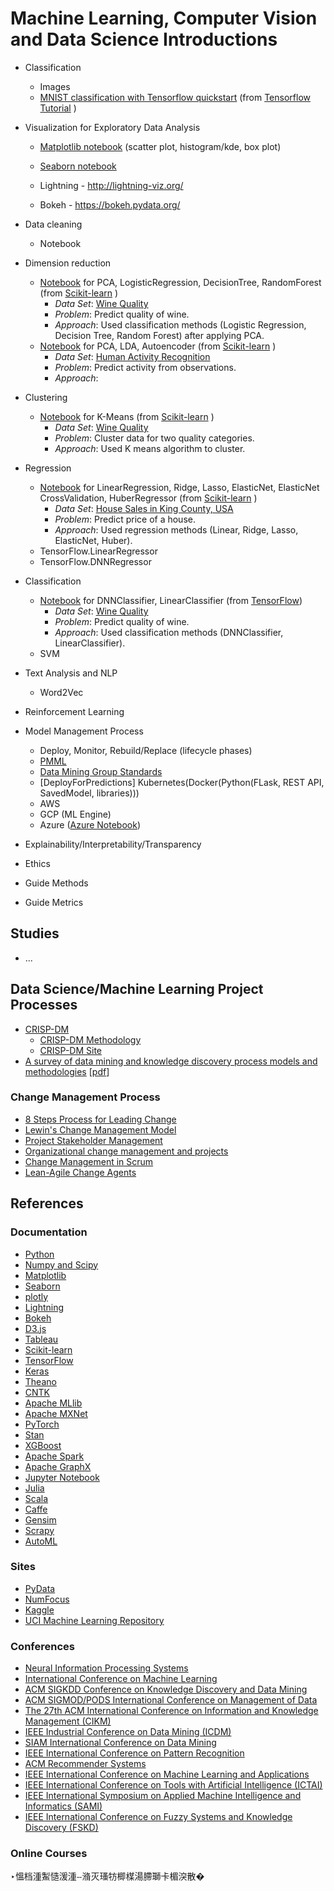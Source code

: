 ﻿# Machine Learning, Computer Vision and Data Science Introductions 
* Classification
  * Images  
   * [MNIST classification with Tensorflow quickstart](./classification/MNIST_classification_with_tensorflow_quickstart.ipynb) (from [Tensorflow Tutorial](https://www.tensorflow.org/tutorials/quickstart/beginner) )
* Visualization
 for Exploratory Data Analysis  
  * [Matplotlib notebook](./matplotlib/ex1/example.ipynb)
 (scatter plot, histogram/kde, box plot)   
  * [Seaborn notebook](./seaborn/ex1/example.ipynb)   
 
  * Lightning - http://lightning-viz.org/
  * Bokeh - https://bokeh.pydata.org/
* Data cleaning
  * Notebook
* Dimension reduction
  * [Notebook](./learn/pca/ex1/example.ipynb) for PCA, LogisticRegression, DecisionTree, RandomForest (from [Scikit-learn](https://scikit-learn.org/) )
    * <i>Data Set</i>: [Wine Quality](https://archive.ics.uci.edu/ml/datasets/wine+quality)
    * <i>Problem</i>: Predict quality of wine. 
    * <i>Approach</i>: Used classification methods (Logistic Regression, Decision Tree, Random Forest) after applying PCA.
  * [Notebook](./learn/pca/ex2/example.ipynb) for PCA, LDA, Autoencoder (from [Scikit-learn](https://scikit-learn.org/) )
    * <i>Data Set</i>: [Human Activity Recognition](https://archive.ics.uci.edu/ml/datasets/Human+Activity+Recognition+Using+Smartphones)
    * <i>Problem</i>: Predict activity from observations. 
    * <i>Approach</i>: 
* Clustering

  * [Notebook](./learn/clustering/ex1/example.ipynb) for K-Means (from [Scikit-learn](https://scikit-learn.org/) )
    * <i>Data Set</i>: [Wine Quality](https://archive.ics.uci.edu/ml/datasets/wine+quality)
    * <i>Problem</i>: Cluster data for two quality categories. 
    * <i>Approach</i>: Used K means algorithm to cluster.  
* Regression
 
  * [Notebook](./learn/regression/ex1/example.ipynb) for LinearRegression, Ridge, Lasso, ElasticNet, ElasticNet CrossValidation, HuberRegressor (from [Scikit-learn](https://scikit-learn.org/) )
    * <i>Data Set</i>: [House Sales in King County, USA](https://www.kaggle.com/harlfoxem/housesalesprediction)
    * <i>Problem</i>: Predict price of a house. 
    * <i>Approach</i>: Used regression methods (Linear, Ridge, Lasso, ElasticNet, Huber). 
  * TensorFlow.LinearRegressor
  * TensorFlow.DNNRegressor
* Classification
 
  * [Notebook](./learn/classification/ex1/example.ipynb) for DNNClassifier, LinearClassifier (from [TensorFlow](https://www.tensorflow.org/))
    * <i>Data Set</i>: [Wine Quality](https://archive.ics.uci.edu/ml/datasets/wine+quality)
    * <i>Problem</i>: Predict quality of wine. 
    * <i>Approach</i>: Used classification methods (DNNClassifier, LinearClassifier).
  * SVM
* Text Analysis and NLP
  * Word2Vec
* Reinforcement Learning
 
* Model Management Process
  * Deploy, Monitor, Rebuild/Replace (lifecycle phases)
  * [PMML](https://en.wikipedia.org/wiki/Predictive_Model_Markup_Language) 
  * [Data Mining Group Standards](http://dmg.org/)
  * [DeployForPredictions] Kubernetes(Docker(Python(FLask, REST API, SavedModel, libraries)))
  * AWS
  * GCP (ML Engine)
  * Azure ([Azure Notebook](http://notebooks.azure.com))
* Explainability/Interpretability/Transparency
* Ethics
* Guide Methods
* Guide Metrics

## Studies
* ...
 

## Data Science/Machine Learning Project Processes
* [CRISP-DM](https://en.wikipedia.org/wiki/Cross-industry_standard_process_for_data_mining) 
  * [CRISP-DM Methodology](https://www.sv-europe.com/crisp-dm-methodology/)
  * [CRISP-DM Site](http://crisp-dm.eu/)
* [A survey of data mining and knowledge discovery process models and methodologies](https://www.cambridge.org/core/journals/knowledge-engineering-review/article/survey-of-data-mining-and-knowledge-discovery-process-models-and-methodologies/C2EC780B41545D44AB7F8F7BCBA8D982)
 [[pdf](https://www.researchgate.net/publication/220254274_A_survey_of_data_mining_and_knowledge_discovery_process_models_and_methodologies)]

### Change Management Process
* [8 Steps Process for Leading Change](https://www.kotterinc.com/8-steps-process-for-leading-change/)
* [Lewin's Change Management Model](https://www.mindtools.com/pages/article/newPPM_94.htm)
* [Project Stakeholder Management](https://www.pmi.org/learning/library/project-stakeholder-management-5216)
* [Organizational change management and projects](https://www.pmi.org/learning/library/organizational-change-management-projects-7457)
* [Change Management in Scrum](https://www.scrumalliance.org/community/articles/2016/august/change-management-in-scrum)
* [Lean-Agile Change Agents](https://www.scaledagileframework.com/train-lean-agile-change-agents/)

## References

### Documentation
* [Python](https://docs.python.org/3/)
* [Numpy and Scipy](https://docs.scipy.org/doc/)
* [Matplotlib](https://matplotlib.org/contents.html)
* [Seaborn](https://seaborn.pydata.org)
* [plotly](https://plot.ly/python/)
* [Lightning](http://lightning-viz.org/)
* [Bokeh](https://bokeh.pydata.org/)
* [D3.js](https://d3js.org/)
* [Tableau](https://public.tableau.com/en-us/s/)
* [Scikit-learn](https://scikit-learn.org/stable/)
* [TensorFlow](https://www.tensorflow.org/)
* [Keras](https://keras.io/)
* [Theano](https://pypi.org/project/Theano/)
* [CNTK](https://www.microsoft.com/en-us/cognitive-toolkit/)
* [Apache MLlib](https://spark.apache.org/mllib/)
* [Apache MXNet](https://github.com/apache/incubator-mxnet)
* [PyTorch](https://github.com/pytorch/pytorch)
* [Stan](https://mc-stan.org/)
* [XGBoost](https://xgboost.readthedocs.io/en/latest/)
* [Apache Spark](https://spark.apache.org/)
* [Apache GraphX](https://spark.apache.org/graphx/)
* [Jupyter Notebook](https://jupyter.org/)
* [Julia](https://julialang.org/)
* [Scala](https://scala-lang.org/)
* [Caffe](https://github.com/BVLC/caffe)
* [Gensim](https://github.com/RaRe-Technologies/gensim)
* [Scrapy](https://github.com/scrapy/scrapy)
* [AutoML](https://www.automl.org/)

### Sites
* [PyData](https://pydata.org/)
* [NumFocus](https://numfocus.org/)
* [Kaggle](https://kaggle.com/)
* [UCI Machine Learning Repository](https://archive.ics.uci.edu/ml/)

### Conferences
* [Neural Information Processing Systems](https://nips.cc/)
* [International Conference on Machine Learning](https://icml.cc/)
* [ACM SIGKDD Conference on Knowledge Discovery and Data Mining](https://www.kdd.org/)
* [ACM SIGMOD/PODS International Conference on Management of Data](http://sigmod2019.org/)
* [The 27th ACM International Conference on Information and Knowledge Management (CIKM)](http://www2.units.it/cikm2018/)
* [IEEE Industrial Conference on Data Mining (ICDM)](http://www.data-mining-forum.de/)
* [SIAM International Conference on Data Mining](https://archive.siam.org/meetings/sdm18/)
* [IEEE International Conference on Pattern Recognition](http://www.icpr2018.org/)
* [ACM Recommender Systems](https://recsys.acm.org/)
* [IEEE International Conference on Machine Learning and Applications](https://www.icmla-conference.org/)
* [IEEE International Conference on Tools with Artificial Intelligence (ICTAI)](http://ictai2018.org/)
* [IEEE International Symposium on Applied Machine Intelligence and Informatics (SAMI)](https://ieeexplore.ieee.org/xpl/conhome.jsp?punumber=1001666)
* [IEEE International Conference on Fuzzy Systems and Knowledge Discovery (FSKD)](https://ieeexplore.ieee.org/xpl/conhome.jsp?punumber=1001615)

### Online Courses

‣慍档湩䱥慥湲湩ⵧ潃灭瑵牥楖楳湯䐭瑡卡楣湥散�
